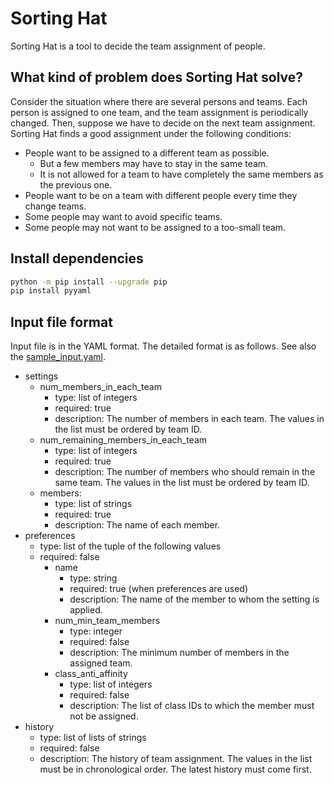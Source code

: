 # Sorting Hat

Sorting Hat is a tool to decide the team assignment of people.

## What kind of problem does Sorting Hat solve?

Consider the situation where there are several persons and teams. Each person is assigned to one team, and the team assignment is periodically changed. Then, suppose we have to decide on the next team assignment. Sorting Hat finds a good assignment under the following conditions:

- People want to be assigned to a different team as possible.
  - But a few members may have to stay in the same team.
  - It is not allowed for a team to have completely the same members as the previous one.
- People want to be on a team with different people every time they change teams.
- Some people may want to avoid specific teams.
- Some people may not want to be assigned to a too-small team.


## Install dependencies

```sh
python -m pip install --upgrade pip
pip install pyyaml
```

## Input file format

Input file is in the YAML format. The detailed format is as follows. See also the [sample_input.yaml](./sample_input.yaml).

- settings
  - num_members_in_each_team
    - type: list of integers
    - required: true
    - description: The number of members in each team. The values in the list must be ordered by team ID.
  - num_remaining_members_in_each_team
    - type: list of integers
    - required: true
    - description: The number of members who should remain in the same team. The values in the list must be ordered by team ID.
  - members:
    - type: list of strings
    - required: true
    - description: The name of each member.
- preferences
  - type: list of the tuple of the following values
  - required: false
    - name
      - type: string
      - required: true (when preferences are used)
      - description: The name of the member to whom the setting is applied.
    - num_min_team_members
      - type: integer
      - required: false
      - description: The minimum number of members in the assigned team.
    - class_anti_affinity
      - type: list of integers
      - required: false
      - description: The list of class IDs to which the member must not be assigned.
- history
  - type: list of lists of strings
  - required: false
  - description: The history of team assignment. The values in the list must be in chronological order. The latest history must come first.
